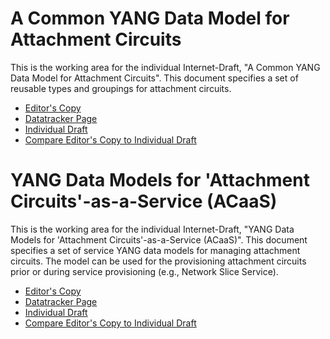# A Common YANG Data Model for Attachment Circuits

This is the working area for the individual Internet-Draft, "A Common YANG Data Model for Attachment Circuits". This document specifies a set of reusable types and groupings for attachment circuits.

* [Editor's Copy](https://boucadair.github.io/attachment-circuit-model/#go.draft-boro-opsawg-teas-common-ac.html)
* [Datatracker Page](https://datatracker.ietf.org/doc/draft-boro-opsawg-teas-common-ac)
* [Individual Draft](https://datatracker.ietf.org/doc/html/draft-boro-opsawg-teas-common-ac)
* [Compare Editor's Copy to Individual Draft](https://boucadair.github.io/attachment-circuit-model/#go.draft-boro-opsawg-teas-common-ac.diff)

# YANG Data Models for 'Attachment Circuits'-as-a-Service (ACaaS)

This is the working area for the individual Internet-Draft, "YANG Data Models for 'Attachment Circuits'-as-a-Service (ACaaS)". This document specifies a set of service YANG data models for managing attachment circuits. The model can be used for the provisioning attachment circuits prior or during service provisioning (e.g., Network Slice Service).

* [Editor's Copy](https://boucadair.github.io/attachment-circuit-model/#go.draft-boro-opsawg-teas-attachment-circuit.html)
* [Datatracker Page](https://datatracker.ietf.org/doc/draft-boro-opsawg-teas-attachment-circuit)
* [Individual Draft](https://datatracker.ietf.org/doc/html/draft-boro-opsawg-teas-attachment-circuit)
* [Compare Editor's Copy to Individual Draft](https://boucadair.github.io/attachment-circuit-model/#go.draft-boro-opsawg-teas-attachment-circuit.diff)

